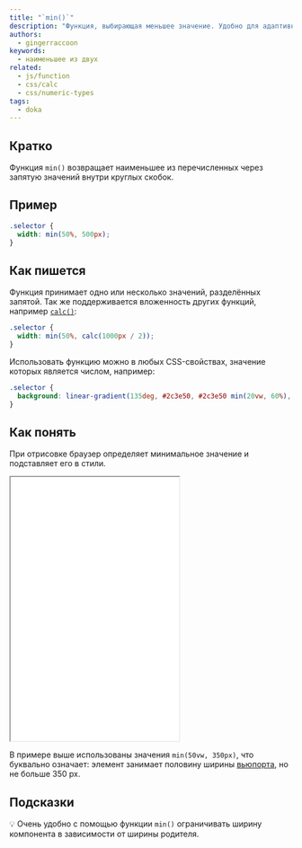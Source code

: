 ```yaml
---
title: "`min()`"
description: "Функция, выбирающая меньшее значение. Удобно для адаптивной вёрстки и не только!"
authors:
  - gingerraccoon
keywords:
  - наименьшее из двух
related:
  - js/function
  - css/calc
  - css/numeric-types
tags:
  - doka
---
```


## Кратко

Функция `min()` возвращает наименьшее из перечисленных через запятую значений внутри круглых скобок.

## Пример

```css
.selector {
  width: min(50%, 500px);
}
```

## Как пишется

Функция принимает одно или несколько значений, разделённых запятой. Так же поддерживается вложенность других функций, например [`calc()`](/css/calc/):

```css
.selector {
  width: min(50%, calc(1000px / 2));
}
```

Использовать функцию можно в любых CSS-свойствах, значение которых является числом, например:

```css
.selector {
  background: linear-gradient(135deg, #2c3e50, #2c3e50 min(20vw, 60%), #3498db);
}
```

## Как понять

При отрисовке браузер определяет минимальное значение и подставляет его в стили.

<iframe title="Работа функции min()" src="demos/view/index.html" height="470"></iframe>

В примере выше использованы значения `min(50vw, 350px)`, что буквально означает: элемент занимает половину ширины [вьюпорта](/css/vw-vh/#vw), но не больше 350 px.

## Подсказки

💡 Очень удобно с помощью функции `min()` ограничивать ширину компонента в зависимости от ширины родителя.

